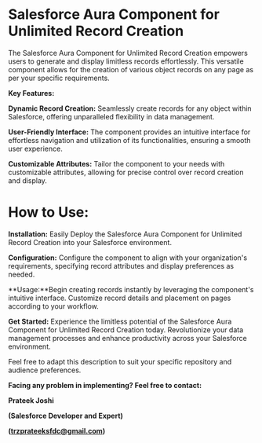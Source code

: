 # Salesforce Aura Component for Unlimited Record Creation

The Salesforce Aura Component for Unlimited Record Creation empowers users to generate and display limitless records effortlessly. This versatile component allows for the creation of various object records on any page as per your specific requirements.

**Key Features:**

**Dynamic Record Creation:** Seamlessly create records for any object within Salesforce, offering unparalleled flexibility in data management.

**User-Friendly Interface:** The component provides an intuitive interface for effortless navigation and utilization of its functionalities, ensuring a smooth user experience.

**Customizable Attributes:** Tailor the component to your needs with customizable attributes, allowing for precise control over record creation and display.
# How to Use:

**Installation:** Easily Deploy the Salesforce Aura Component for Unlimited Record Creation into your Salesforce environment.

**Configuration:** Configure the component to align with your organization's requirements, specifying record attributes and display preferences as needed.

**Usage:**Begin creating records instantly by leveraging the component's intuitive interface. Customize record details and placement on pages according to your workflow.

**Get Started:**
Experience the limitless potential of the Salesforce Aura Component for Unlimited Record Creation today. Revolutionize your data management processes and enhance productivity across your Salesforce environment.

Feel free to adapt this description to suit your specific repository and audience preferences.

**Facing any problem in implementing? Feel free to contact:**

**Prateek Joshi**

**(Salesforce Developer and Expert)**

**(trzprateeksfdc@gmail.com)**

